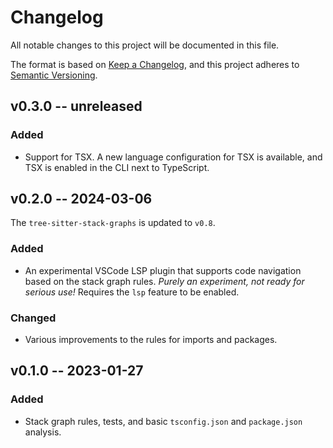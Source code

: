 # Changelog

All notable changes to this project will be documented in this file.

The format is based on [Keep a Changelog](https://keepachangelog.com/en/1.0.0/),
and this project adheres to [Semantic Versioning](https://semver.org/spec/v2.0.0.html).

## v0.3.0 -- unreleased

### Added

- Support for TSX. A new language configuration for TSX is available, and TSX is enabled in the CLI next to TypeScript.

## v0.2.0 -- 2024-03-06

The `tree-sitter-stack-graphs` is updated to `v0.8`.

### Added

- An experimental VSCode LSP plugin that supports code navigation based on the stack graph rules. _Purely an experiment, not ready for serious use!_ Requires the `lsp` feature to be enabled.

### Changed

- Various improvements to the rules for imports and packages.

## v0.1.0 -- 2023-01-27

### Added

- Stack graph rules, tests, and basic `tsconfig.json` and `package.json` analysis.
